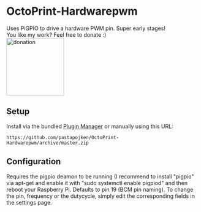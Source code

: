 # OctoPrint-Hardwarepwm

Uses PiGPIO to drive a hardware PWM pin. Super early stages!  
You like my work? Feel free to donate :)  
[<img src="https://raw.githubusercontent.com/andreostrovsky/donate-with-paypal/master/dark.svg" alt="donation" width="150"/>](https://www.paypal.com/donate?hosted_button_id=YEAQ4WGKJKYQQ)

## Setup

Install via the bundled [Plugin Manager](https://github.com/foosel/OctoPrint/wiki/Plugin:-Plugin-Manager)
or manually using this URL:

    https://github.com/pastapojken/OctoPrint-Hardwarepwm/archive/master.zip


## Configuration

Requires the pigpio deamon to be running (I recommend to install "pigpio" via apt-get and enable it with "sudo systemctl enable pigpiod" and then reboot your Raspberry Pi. 
Defaults to pin 19 (BCM pin naming). To change the pin, frequency or the dutycycle, simply edit the corresponding fields in the settings page.
